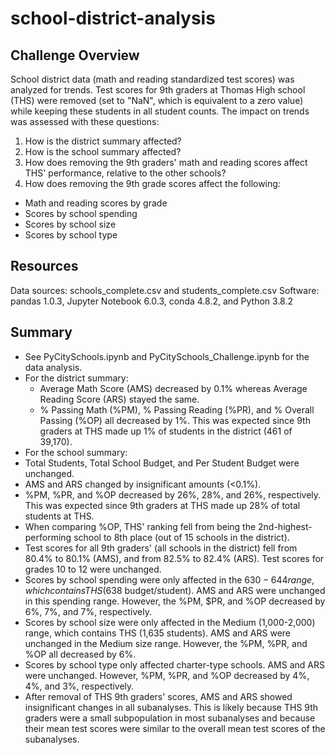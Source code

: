 # school-district-analysis

## Challenge Overview
School district data (math and reading standardized test scores) was analyzed for trends. Test scores for 9th graders at Thomas High school (THS) were removed (set to "NaN", which is equivalent to a zero value) while keeping these students in all student counts. The impact on trends was assessed with these questions:

1. How is the district summary affected?
2. How is the school summary affected?
3. How does removing the 9th graders' math and reading scores affect THS' performance, relative to the other schools?
4. How does removing the 9th grade scores affect the following:
  - Math and reading scores by grade
  - Scores by school spending
  - Scores by school size
  - Scores by school type 

## Resources
Data sources: schools_complete.csv and students_complete.csv
Software: pandas 1.0.3, Jupyter Notebook 6.0.3, conda 4.8.2, and Python 3.8.2

## Summary
- See PyCitySchools.ipynb and PyCitySchools_Challenge.ipynb for the data analysis.
- For the district summary:
  - Average Math Score (AMS) decreased by 0.1% whereas Average Reading Score (ARS) stayed the same.
  - % Passing Math (%PM), % Passing Reading (%PR), and % Overall Passing (%OP) all decreased by 1%. This was expected since 9th graders at THS made up 1% of students in the district (461 of 39,170).
 - For the school summary:
  - Total Students, Total School Budget, and Per Student Budget were unchanged.
  - AMS and ARS changed by insignificant amounts (<0.1%). 
  - %PM, %PR, and %OP decreased by 26%, 28%, and 26%, respectively. This was expected since 9th graders at THS made up 28% of total students at THS. 
 - When comparing %OP, THS' ranking fell from being the 2nd-highest-performing school to 8th place (out of 15 schools in the district).
 - Test scores for all 9th graders' (all schools in the district) fell from 80.4% to 80.1% (AMS), and from 82.5% to 82.4% (ARS). Test scores for grades 10 to 12 were unchanged.
 - Scores by school spending were only affected in the $630-644 range, which contains THS ($638 budget/student). AMS and ARS were unchanged in this spending range. However, the %PM, $PR, and %OP decreased by 6%, 7%, and 7%, respectively. 
 - Scores by school size were only affected in the Medium (1,000-2,000) range, which contains THS (1,635 students). AMS and ARS were unchanged in the Medium size range. However, the %PM, %PR, and %OP all decreased by 6%. 
 - Scores by school type only affected charter-type schools. AMS and ARS were unchanged. However, %PM, %PR, and %OP decreased by 4%, 4%, and 3%, respectively. 
 - After removal of THS 9th graders' scores, AMS and ARS showed insignificant changes in all subanalyses. This is likely because THS 9th graders were a small subpopulation in most subanalyses and because their mean test scores were similar to the overall mean test scores of the subanalyses. 

